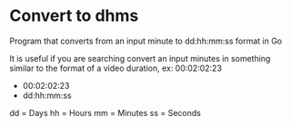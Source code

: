 # Convert to dhms
Program that converts from an input minute to dd:hh:mm:ss format in Go

It is useful if you are searching convert an input minutes in something similar to the format of a video duration, ex:
00:02:02:23

- 00:02:02:23
- dd:hh:mm:ss

dd = Days
hh = Hours
mm = Minutes
ss = Seconds

